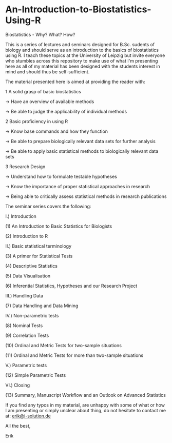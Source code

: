 # An-Introduction-to-Biostatistics-Using-R
Biostatistics - Why? What? How?

This is a series of lectures and seminars designed for B.Sc. sudents of biology and should serve as an introduction to the basics of biostatistics using R. I teach these topics at the University of Leipzig but invite everyone who stumbles across this repository to make use of what I'm presenting here as all of my material has been designed with the students interest in mind and should thus be self-sufficient.

The material presented here is aimed at providing the reader with:

1 A solid grasp of basic biostatistics

-> Have an overview of available methods

-> Be able to judge the applicability of individual methods

2 Basic proficiency in using R

-> Know base commands and how they function

-> Be able to prepare biologically relevant data sets for further analysis

-> Be able to apply basic statistical methods to biologically relevant data sets

3 Research Design

-> Understand how to formulate testable hypotheses

-> Know the importance of proper statistical approaches in research

-> Being able to critically assess statistical methods in research publications

The seminar series covers the following:

I.) Introduction

(1) An Introduction to Basic Statistics for Biologists

(2) Introduction to R

II.) Basic statistical terminology

(3) A primer for Statistical Tests

(4) Descriptive Statistics

(5) Data Visualisation

(6) Inferential Statistics, Hypotheses and our Research Project

III.) Handling Data

(7) Data Handling and Data Mining

IV.) Non-parametric tests

(8) Nominal Tests

(9) Correlation Tests

(10) Ordinal and Metric Tests for two-sample situations

(11) Ordinal and Metric Tests for more than two-sample situations

V.) Parametric tests

(12) Simple Parametric Tests

VI.) Closing

(13) Summary, Manuscript Workflow and an Outlook on Advanced Statistics

If you find any typos in my material, are unhappy with some of what or how I am presenting or simply unclear about thing, do not hesitate to contact me at: erik@i-solution.de

All the best,

Erik
